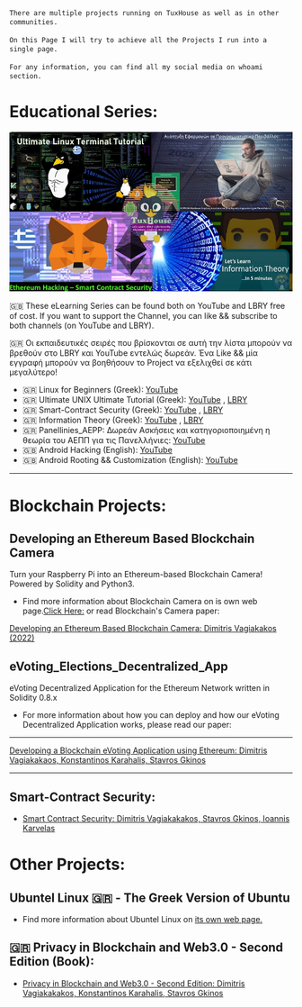 
```
There are multiple projects running on TuxHouse as well as in other communities.

On this Page I will try to achieve all the Projects I run into a single page.

For any information, you can find all my social media on whoami section.
```

# Educational Series:

![](/img/series.jpg) 

 🇬🇧 These eLearning Series can be found both on YouTube and LBRY  free of cost. If you want to support the Channel, you can like && subscribe to both channels (on YouTube and LBRY).

 🇬🇷 Οι εκπαιδευτικές σειρές που βρίσκονται σε αυτή την λίστα μπορούν να βρεθούν στο LBRY και YouTube εντελώς δωρεάν. Ένα Like && μία εγγραφή μπορούν να βοηθήσουν το Project να εξελιχθεί σε κάτι μεγαλύτερο!

* 🇬🇷 Linux for Beginners (Greek): [YouTube](https://www.youtube.com/playlist?list=PLZa7COjIxKWx2Xt4spOOlxKzGJa5FFmoV)
* 🇬🇷 Ultimate UNIX Ultimate Tutorial (Greek): [YouTube](https://www.youtube.com/playlist?list=PLZa7COjIxKWzfu1kLBWBbj-3wdKSzDVl4) , [LBRY](https://odysee.com/@TuxHouse:1/ultimate_linux_terminal_tutorial_greek_part1:e?lid=9590f4f28cecd27d8e9414a284ae9296e3a0a81f)
* 🇬🇷 Smart-Contract Security (Greek):  [YouTube](https://www.youtube.com/watch?v=kmlhkMLF8yk&list=PLZa7COjIxKWzLcMxI9cRNSzOtdR0xvXB7) , [LBRY](https://odysee.com/$/playlist/35cdd869a31e31b26c6a95b3261155a3215243ba)
* 🇬🇷 Information Theory (Greek): [YouTube](https://www.youtube.com/playlist?list=PLZa7COjIxKWzq3tyDlMqUmVzd1a7zDpT-) , [LBRY](https://odysee.com/$/playlist/9793029be347028f406fa73c0c2a2797fff50b9b)
* 🇬🇷 Panellinies_AEPP: Δωρεάν Ασκήσεις και κατηγοριοποιημένη η θεωρία του ΑΕΠΠ για τις Πανελλήνιες: [YouTube](https://www.youtube.com/playlist?list=PLZa7COjIxKWxh-699iV33AzR6LNPD26nt)
* 🇬🇧 Android Hacking (English):  [YouTube](https://www.youtube.com/playlist?list=PLZa7COjIxKWwXANQuJdggsb-aq2kN4lT9)
* 🇬🇧 Android Rooting && Customization (English):  [YouTube](https://www.youtube.com/playlist?list=PLZa7COjIxKWzrT4Yig-z__LvhvaWsBkhv)

___________


# Blockchain Projects:

## Developing an Ethereum Based Blockchain Camera

 Turn your Raspberry Pi into an Ethereum-based Blockchain Camera! Powered by Solidity and Python3.
* Find more information about Blockchain Camera on is own web page.[Click Here:](https://sv1sjp.github.io/blockchain_camera/) or read Blockchain's Camera paper:

[Developing an Ethereum Based Blockchain Camera: Dimitris Vagiakakos (2022)](https://github.com/sv1sjp/Blockchain_Camera/blob/main/Blockchain_Camera.pdf)

## eVoting_Elections_Decentralized_App
eVoting Decentralized Application for the Ethereum Network written in Solidity 0.8.x

* For more information about how you can deploy and how our eVoting Decentralized Application works, please read our paper:
___________

[Developing a Blockchain eVoting Application using Ethereum: Dimitris Vagiakakaos, Konstantinos Karahalis, Stavros Gkinos](https://github.com/sv1sjp/eVoting_Elections_Decentralized_App/blob/main/eVoting_Smart_Contract_paper.pdf)

___________

## Smart-Contract Security:

- [Smart Contract Security: Dimitris Vagiakakakos, Stavros Gkinos, Ioannis Karvelas](https://github.com/sv1sjp/eVoting_Elections_Decentralized_App/blob/main/smartcontract_security_paper.pdf)

# Other Projects:

## Ubuntel Linux 🇬🇷 - The Greek Version of Ubuntu

* Find more information about Ubuntel Linux on [its own web page.](https://sv1sjp.github.io/ubuntel/)


 ## 🇬🇷 Privacy in Blockchain and Web3.0 - Second Edition (Book): 
- [ Privacy in Blockchain and Web3.0 - Second Edition: Dimitris Vagiakakakos, Konstantinos Karahalis, Stavros Gkinos](https://github.com/sv1sjp/eVoting_Elections_Decentralized_App/blob/main/Privacy%20in%20Blockchain%20and%20Web3.0%20(Greek).pdf)

